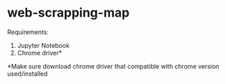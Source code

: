# web-scrapping-map
Requirements:
  1. Jupyter Notebook
  2. Chrome driver*
  
  *Make sure download chrome driver that compatible with chrome version used/installed
